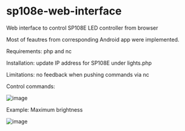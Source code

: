 # sp108e-web-interface
Web interface to control SP108E LED controller from browser

Most of feautres from corresponding Android app were implemented.


Requirements: php and nc

Installation: update IP address for SP108E under lights.php

Limitations: no feedback when pushing commands via nc


Control commands:

![image](https://user-images.githubusercontent.com/9059106/142406635-339314ce-4156-4a7b-911f-78fb00cbd098.png)


Example: Maximum brightness

![image](https://user-images.githubusercontent.com/9059106/142407510-8962a1e6-28df-4373-8b4a-4dd37d0a4653.png)

